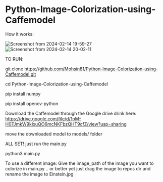 # Python-Image-Colorization-using-Caffemodel
How it works:

![Screenshot from 2024-02-14 19-59-27](https://github.com/Mohsin81/Python-Image-Colorization-using-Caffemodel/assets/80098269/d6d759a7-1d12-4375-b6e5-34744f87b48a)
![Screenshot from 2024-02-14 20-02-11](https://github.com/Mohsin81/Python-Image-Colorization-using-Caffemodel/assets/80098269/05a491ef-20df-441f-a840-7e72e2c40573)

TO RUN:

git clone https://github.com/Mohsin81/Python-Image-Colorization-using-Caffemodel.git

cd Python-Image-Colorization-using-Caffemodel

pip install numpy

pip install opencv-python

Download the Caffemodel through the Google drive drink here: https://drive.google.com/file/d/1pM-H07JmkW9kIxuQO6mcNKFbzQHT9cfZ/view?usp=sharing

move the downloaded model to models/ folder

ALL SET! just run the main.py

python3 main.py

To use a different image:
Give the image_path of the image you want to colorize in main.py .. or better yet just drag the image to repos dir and rename the image to Einstein.jpg
